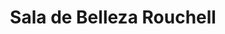 ---
title: "Sala de Belleza Rouchell"
url: /guadalupe/sala-de-belleza-rouchell/
shop: peluquería
---